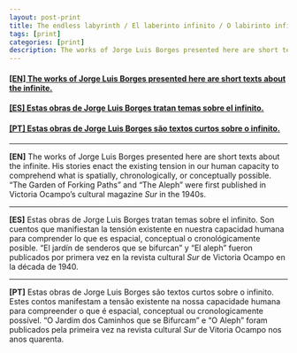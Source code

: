 ```yaml
---
layout: post-print
title: The endless labyrinth / El laberinto infinito / O labirinto infinito
tags: [print]
categories: [print]
description: The works of Jorge Luis Borges presented here are short texts about the infinite. / Estas obras de Jorge Luis Borges tratan temas sobre el infinito. / Estas obras de Jorge Luis Borges são textos curtos sobre o infinito.
---
```


<h4><a href="#EN">[EN] The works of Jorge Luis Borges presented here are short texts about the infinite.</a></h4>
<h4><a href="#ES">[ES] Estas obras de Jorge Luis Borges tratan temas sobre el infinito.</a></h4>
<h4><a href="#PT">[PT] Estas obras de Jorge Luis Borges são textos curtos sobre o infinito.</a></h4>

---

<a id="EN"/>**[EN]** The works of Jorge Luis Borges presented here are short texts about the infinite. His stories enact the existing tension in our human capacity to comprehend what is  spatially, chronologically, or conceptually possible. “The Garden of Forking Paths” and “The Aleph” were first published in Victoria Ocampo’s cultural magazine *Sur* in the 1940s.

---

<a id="ES"/>**[ES]** Estas obras de Jorge Luis Borges tratan temas sobre el infinito. Son cuentos que manifiestan la tensión existente en nuestra capacidad humana para comprender lo que es espacial, conceptual o cronológicamente posible. “El jardín de senderos que se bifurcan” y “El aleph” fueron publicados por primera vez en la revista cultural *Sur* de Victoria Ocampo en la década de 1940.

---

<a id="PT"/>**[PT]** Estas obras de Jorge Luis Borges são textos curtos sobre o infinito. Estes contos manifestam a tensão existente na nossa capacidade humana para compreender o que é espacial, conceptual ou cronologicamente possível. “O Jardim dos Caminhos que se Bifurcam” e “O Aleph” foram publicados pela primeira vez na revista cultural *Sur* de Vitoria Ocampo nos anos quarenta.
